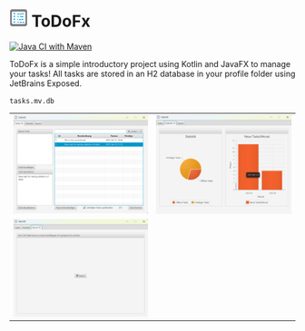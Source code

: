 # ![AppLogo](./src/main/resources/com/github/ursteiner/todofx/appIcon.png) ToDoFx


[![Java CI with Maven](https://github.com/ursteiner/ToDoFx/actions/workflows/maven.yml/badge.svg)](https://github.com/ursteiner/ToDoFx/actions/workflows/maven.yml)


ToDoFx is a simple introductory project using Kotlin and JavaFX to manage your tasks!
All tasks are stored in an H2 database in your profile folder using JetBrains Exposed.
```
tasks.mv.db
```

<table>
    <tr>
        <td><img alt="ScreenshotTasks" src="screenshots/Tasks.png"></td>
        <td><img alt="ScreenshotStatistic" src="screenshots/Statistic.png"></td>
    </tr>
    <tr>
        <td><img alt="ScreenshotExport" src="screenshots/Export.png"></td>
        <td>&nbsp;</td>
    </tr>
</table>




